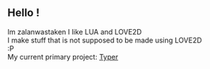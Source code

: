 ## Hello !
Im zalanwastaken I like LUA and LOVE2D<br>
I make stuff that is not supposed to be made using LOVE2D<br>
:P<br>
My current primary project:
<a href=https://github.com/zalanwastaken/typer>Typer</a>

